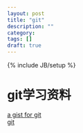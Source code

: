 ```yaml
---
layout: post
title: "git"
description: ""
category: 
tags: []
draft: true
---
```

{% include JB/setup %}
# git学习资料

[a gist for git](https://gist.github.com/jbenet/ee6c9ac48068889b0912)  
[git](http://gitref.cyj.me/zh/remotes/)  
